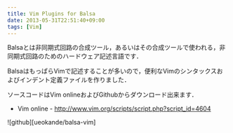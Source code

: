 ```yaml
---
title: Vim Plugins for Balsa
date: 2013-05-31T22:51:40+09:00
tags: [Vim]
---
```


Balsaとは非同期式回路の合成ツール，あるいはその合成ツールで使われる，非同期式回路のためのハードウェア記述言語です．

BalsaはもっぱらVimで記述することが多いので，便利なVimのシンタックスおよびインデント定義ファイルを作りました．

ソースコードはVim onlineおよびGithubからダウンロード出来ます．

- Vim online \- [http://www\.vim\.org/scripts/script\.php?script\_id=4604](http://www.vim.org/scripts/script.php?script_id=4604)

![github][ueokande/balsa-vim]
